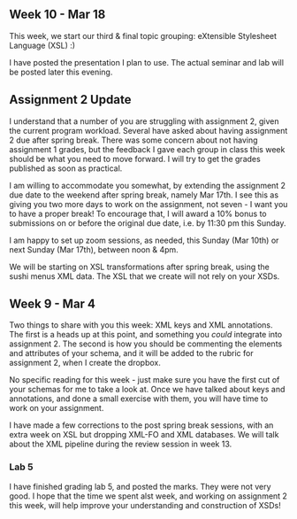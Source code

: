 ## Week 10 - Mar 18

This week, we start our third & final topic grouping: eXtensible
Stylesheet Language (XSL) :)

I have posted the presentation I plan to use. The actual seminar and lab will
be posted later this evening.

## Assignment 2 Update

I understand that a number of you are struggling with assignment 2,
given the current program workload. Several have asked about having
assignment 2 due after spring break. 
There was some concern about not having assignment 1 grades, but the
feedback I gave each group in class this week should be what you need
to move forward. I will try to get the grades published as soon as
practical.

I am willing to accommodate you somewhat, by extending the 
assignment 2 due date
to the weekend after spring break, namely Mar 17th. I see this as giving you two
more days to work on the assignment, not seven - I want you to have a proper
break! To encourage that, I will award a 10% bonus to submissions on or before the
original due date, i.e. by 11:30 pm this Sunday.

I am happy to set up zoom sessions, as needed, this Sunday (Mar 10th) or
next Sunday (Mar 17th), between noon & 4pm.

We will be starting on XSL transformations after spring break, 
using the sushi menus XML data. The XSL that we create will not rely
on your XSDs.

## Week 9 - Mar 4

Two things to share with you this week: XML keys and XML annotations.
The first is a heads up at this point, and something you *could*
integrate into assignment 2. The second is how you should be commenting
the elements and attributes of your schema, and it will be added to the
rubric for assignment 2, when I create the dropbox.

No specific reading for this week - just make sure you have the first cut
of your schemas for me to take a look at. Once we have talked about keys
and annotations, and done a small exercise with them, you will have time
to work on your assignment.

I have made a few corrections to the post spring break sessions, with an
extra week on XSL but dropping XML-FO and XML databases. We will talk
about the XML pipeline during the review session in week 13.

### Lab 5

I have finished grading lab 5, and posted the marks. They were not very good.
I hope that the time we spent alst week, and working on assignment 2 this week,
will help improve your understanding and construction of XSDs!
